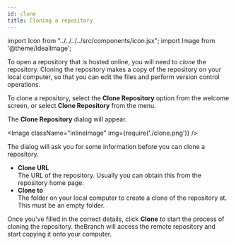 ```yaml
---
id: clone
title: Cloning a repository
---
```


import Icon from "../../../../src/components/icon.jsx";
import Image from '@theme/IdealImage';

To open a repository that is hosted online, you will need to *clone* the repository. Cloning the repository makes a copy of the repository on your local computer, so that you can edit the files and perform version control operations.

To clone a repository, select the <Icon name="edit-copy" /> **Clone Repository** option from the welcome screen, or select <Icon name="edit-copy" /> **Clone Repository** from the menu.

The **Clone Repository** dialog will appear.

<Image className="inlineImage" img={require('./clone.png')} />

The dialog will ask you for some information before you can clone a repository.

- **Clone URL**<br />
The URL of the repository. Usually you can obtain this from the repository home page.
- **Clone to**<br />
The folder on your local computer to create a clone of the repository at. This must be an empty folder.

Once you've filled in the correct details, click <Icon name="edit-copy" /> **Clone** to start the process of cloning the repository. theBranch will access the remote repository and start copying it onto your computer.